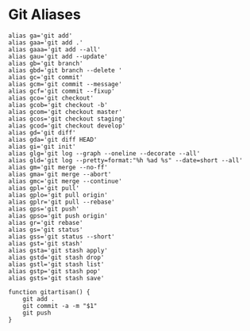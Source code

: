 # Git Aliases
    alias ga='git add'
    alias gaa='git add .'
    alias gaaa='git add --all'
    alias gau='git add --update'
    alias gb='git branch'
    alias gbd='git branch --delete '
    alias gc='git commit'
    alias gcm='git commit --message'
    alias gcf='git commit --fixup'
    alias gco='git checkout'
    alias gcob='git checkout -b'
    alias gcom='git checkout master'
    alias gcos='git checkout staging'
    alias gcod='git checkout develop'
    alias gd='git diff'
    alias gda='git diff HEAD'
    alias gi='git init'
    alias glg='git log --graph --oneline --decorate --all'
    alias gld='git log --pretty=format:"%h %ad %s" --date=short --all'
    alias gm='git merge --no-ff'
    alias gma='git merge --abort'
    alias gmc='git merge --continue'
    alias gpl='git pull'
    alias gplo='git pull origin'
    alias gplr='git pull --rebase'
    alias gps='git push'
    alias gpso='git push origin'
    alias gr='git rebase'
    alias gs='git status'
    alias gss='git status --short'
    alias gst='git stash'
    alias gsta='git stash apply'
    alias gstd='git stash drop'
    alias gstl='git stash list'
    alias gstp='git stash pop'
    alias gsts='git stash save'

    function gitartisan() {
        git add .
        git commit -a -m "$1"
        git push
    }
